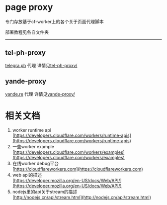 # page proxy
专门存放基于cf-worker上的各个关于页面代理脚本  

部署教程见各自文件夹

------



## tel-ph-proxy
[telegra.ph](https://telegra.ph) 代理
详情见[tel-ph-proxy/](tel-ph-proxy/)

## yande-proxy
[yande.re](https://yande.re) 代理
详情见[yande-proxy/](yande-proxy/)


# 相关文档
1. worker runtime api  
[https://developers.cloudflare.com/workers/runtime-apis](https://developers.cloudflare.com/workers/runtime-apis)
2. 一些worker example  
[https://developers.cloudflare.com/workers/examples](https://developers.cloudflare.com/workers/examples)
3. 在线worker debug平台  
[https://cloudflareworkers.com](https://cloudflareworkers.com)
4. web api的描述  
[https://developer.mozilla.org/en-US/docs/Web/API/](https://developer.mozilla.org/en-US/docs/Web/API/)
5. nodejs里的api关于stream的描述  
[http://nodejs.cn/api/stream.html](http://nodejs.cn/api/stream.html)
